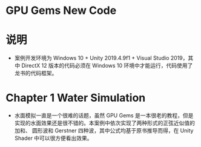 # GPU Gems New Code

# 说明
* 案例开发环境为 Windows 10 + Unity 2019.4.9f1 + Visual Studio 2019，其中 DirectX 12 版本的代码必须在 Windows 10 环境中才能运行，代码使用了龙书的代码框架。

# Chapter 1 Water Simulation
* 水面模拟一直是一个很难的话题，虽然 GPU Gems 是一本很老的教程，但是实现的水面效果还是很不错的。本案例中依次实现了两种形式的正弦近似值的加和、
圆形波和 Gerstner 四种波，其中公式均基于原书推导而得，在 Unity Shader 中可以很方便看出效果。
